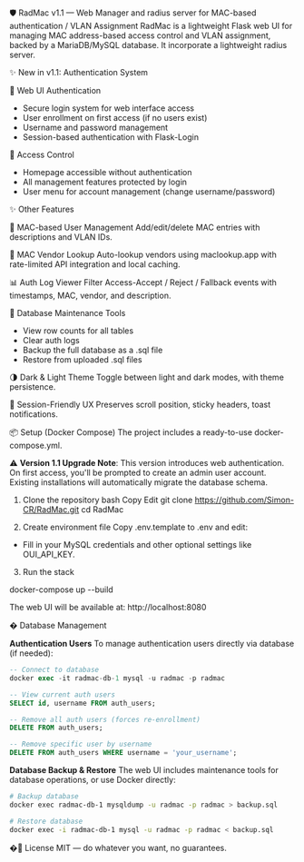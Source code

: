 🛡️ RadMac v1.1 — Web Manager and radius server for MAC-based authentication / VLAN Assignment
RadMac is a lightweight Flask web UI for managing MAC address-based access control and VLAN assignment, backed by a MariaDB/MySQL database. It incorporate a lightweight radius server.

✨ New in v1.1: Authentication System

🔐 Web UI Authentication
- Secure login system for web interface access
- User enrollment on first access (if no users exist)
- Username and password management
- Session-based authentication with Flask-Login

🔑 Access Control
- Homepage accessible without authentication
- All management features protected by login
- User menu for account management (change username/password)

✨ Other Features

🔐 MAC-based User Management
Add/edit/delete MAC entries with descriptions and VLAN IDs.

🧠 MAC Vendor Lookup
Auto-lookup vendors using maclookup.app with rate-limited API integration and local caching.

📊 Auth Log Viewer
Filter Access-Accept / Reject / Fallback events with timestamps, MAC, vendor, and description.

🧹 Database Maintenance Tools
- View row counts for all tables
- Clear auth logs
- Backup the full database as a .sql file
- Restore from uploaded .sql files

🌗 Dark & Light Theme
Toggle between light and dark modes, with theme persistence.

🔁 Session-Friendly UX
Preserves scroll position, sticky headers, toast notifications.

📦 Setup (Docker Compose)
The project includes a ready-to-use docker-compose.yml.

⚠️ **Version 1.1 Upgrade Note**: This version introduces web authentication. On first access, you'll be prompted to create an admin user account. Existing installations will automatically migrate the database schema.

1. Clone the repository
bash
Copy
Edit
git clone https://github.com/Simon-CR/RadMac.git
cd RadMac

2. Create environment file
Copy .env.template to .env and edit:

- Fill in your MySQL credentials and other optional settings like OUI_API_KEY.

3. Run the stack

docker-compose up --build

The web UI will be available at: http://localhost:8080

� Database Management

**Authentication Users**
To manage authentication users directly via database (if needed):

```sql
-- Connect to database
docker exec -it radmac-db-1 mysql -u radmac -p radmac

-- View current auth users
SELECT id, username FROM auth_users;

-- Remove all auth users (forces re-enrollment)
DELETE FROM auth_users;

-- Remove specific user by username
DELETE FROM auth_users WHERE username = 'your_username';
```

**Database Backup & Restore**
The web UI includes maintenance tools for database operations, or use Docker directly:

```bash
# Backup database
docker exec radmac-db-1 mysqldump -u radmac -p radmac > backup.sql

# Restore database
docker exec -i radmac-db-1 mysql -u radmac -p radmac < backup.sql
```

�📄 License
MIT — do whatever you want, no guarantees.